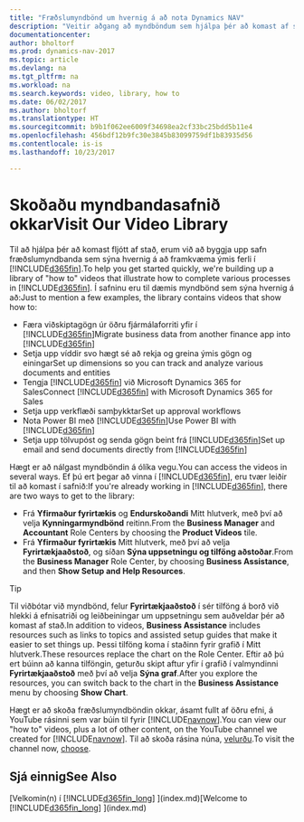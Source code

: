 ```yaml
---
title: "Fræðslumyndbönd um hvernig á að nota Dynamics NAV"
description: "Veitir aðgang að myndböndum sem hjálpa þér að komast af stað og læra Hvernig á að framkvæma algeng verk"
documentationcenter: 
author: bholtorf
ms.prod: dynamics-nav-2017
ms.topic: article
ms.devlang: na
ms.tgt_pltfrm: na
ms.workload: na
ms.search.keywords: video, library, how to
ms.date: 06/02/2017
ms.author: bholtorf
ms.translationtype: HT
ms.sourcegitcommit: b9b1f062ee6009f34698ea2cf33bc25bdd5b11e4
ms.openlocfilehash: 456bdf12b9fc30e3845b83099759df1b83935d56
ms.contentlocale: is-is
ms.lasthandoff: 10/23/2017

---
```

# <a name="visit-our-video-library"></a><span data-ttu-id="3a7fb-103">Skoðaðu myndbandasafnið okkar</span><span class="sxs-lookup"><span data-stu-id="3a7fb-103">Visit Our Video Library</span></span>
<span data-ttu-id="3a7fb-104">Til að hjálpa þér að komast fljótt af stað, erum við að byggja upp safn fræðslumyndbanda sem sýna hvernig á að framkvæma ýmis ferli í [!INCLUDE[d365fin](includes/d365fin_md.md)].</span><span class="sxs-lookup"><span data-stu-id="3a7fb-104">To help you get started quickly, we're building up a library of "how to" videos that illustrate how to complete various processes in [!INCLUDE[d365fin](includes/d365fin_md.md)].</span></span> <span data-ttu-id="3a7fb-105">Í safninu eru til dæmis myndbönd sem sýna hvernig á að:</span><span class="sxs-lookup"><span data-stu-id="3a7fb-105">Just to mention a few examples, the library contains videos that show how to:</span></span>  

* <span data-ttu-id="3a7fb-106">Færa viðskiptagögn úr öðru fjármálaforriti yfir í [!INCLUDE[d365fin](includes/d365fin_md.md)]</span><span class="sxs-lookup"><span data-stu-id="3a7fb-106">Migrate business data from another finance app into [!INCLUDE[d365fin](includes/d365fin_md.md)]</span></span>  
* <span data-ttu-id="3a7fb-107">Setja upp víddir svo hægt sé að rekja og greina ýmis gögn og einingar</span><span class="sxs-lookup"><span data-stu-id="3a7fb-107">Set up dimensions so you can track and analyze various documents and entities</span></span>
* <span data-ttu-id="3a7fb-108">Tengja [!INCLUDE[d365fin](includes/d365fin_md.md)] við Microsoft Dynamics 365 for Sales</span><span class="sxs-lookup"><span data-stu-id="3a7fb-108">Connect [!INCLUDE[d365fin](includes/d365fin_md.md)] with Microsoft Dynamics 365 for Sales</span></span>
* <span data-ttu-id="3a7fb-109">Setja upp verkflæði samþykktar</span><span class="sxs-lookup"><span data-stu-id="3a7fb-109">Set up approval workflows</span></span>  
* <span data-ttu-id="3a7fb-110">Nota Power BI með [!INCLUDE[d365fin](includes/d365fin_md.md)]</span><span class="sxs-lookup"><span data-stu-id="3a7fb-110">Use Power BI with [!INCLUDE[d365fin](includes/d365fin_md.md)]</span></span>  
* <span data-ttu-id="3a7fb-111">Setja upp tölvupóst og senda gögn beint frá [!INCLUDE[d365fin](includes/d365fin_md.md)]</span><span class="sxs-lookup"><span data-stu-id="3a7fb-111">Set up email and send documents directly from [!INCLUDE[d365fin](includes/d365fin_md.md)]</span></span>  

<span data-ttu-id="3a7fb-112">Hægt er að nálgast myndböndin á ólíka vegu.</span><span class="sxs-lookup"><span data-stu-id="3a7fb-112">You can access the videos in several ways.</span></span> <span data-ttu-id="3a7fb-113">Ef þú ert þegar að vinna í [!INCLUDE[d365fin](includes/d365fin_md.md)], eru tvær leiðir til að komast í safnið:</span><span class="sxs-lookup"><span data-stu-id="3a7fb-113">If you're already working in [!INCLUDE[d365fin](includes/d365fin_md.md)], there are two ways to get to the library:</span></span>

* <span data-ttu-id="3a7fb-114">Frá **Yfirmaður fyrirtækis** og **Endurskoðandi** Mitt hlutverk, með því að velja **Kynningarmyndbönd** reitinn.</span><span class="sxs-lookup"><span data-stu-id="3a7fb-114">From the **Business Manager** and **Accountant** Role Centers by choosing the **Product Videos** tile.</span></span>  
* <span data-ttu-id="3a7fb-115">Frá **Yfirmaður fyrirtækis** Mitt hlutverk, með því að velja **Fyrirtækjaaðstoð**, og síðan **Sýna uppsetningu og tilföng aðstoðar**.</span><span class="sxs-lookup"><span data-stu-id="3a7fb-115">From the **Business Manager** Role Center, by choosing **Business Assistance**, and then **Show Setup and Help Resources**.</span></span>  

> [!Tip]  
> <span data-ttu-id="3a7fb-116">Til viðbótar við myndbönd, felur **Fyrirtækjaaðstoð** í sér tilföng á borð við hlekki á efnisatriði og leiðbeiningar um uppsetningu sem auðveldar þér að komast af stað.</span><span class="sxs-lookup"><span data-stu-id="3a7fb-116">In addition to videos, **Business Assistance** includes resources such as links to topics and assisted setup guides that make it easier to set things up.</span></span> <span data-ttu-id="3a7fb-117">Þessi tilföng koma í staðinn fyrir grafið í Mitt hlutverk.</span><span class="sxs-lookup"><span data-stu-id="3a7fb-117">These resources replace the chart on the Role Center.</span></span> <span data-ttu-id="3a7fb-118">Eftir að þú ert búinn að kanna tilföngin, geturðu skipt aftur yfir í grafið í valmyndinni **Fyrirtækjaaðstoð** með því að velja **Sýna graf**.</span><span class="sxs-lookup"><span data-stu-id="3a7fb-118">After you explore the resources, you can switch back to the chart in the **Business Assistance** menu by choosing **Show Chart**.</span></span>  

<span data-ttu-id="3a7fb-119">Hægt er að skoða fræðslumyndböndin okkar, ásamt fullt af öðru efni, á YouTube rásinni sem var búin til fyrir [!INCLUDE[navnow](includes/navnow_md.md)].</span><span class="sxs-lookup"><span data-stu-id="3a7fb-119">You can view our "how to" videos, plus a lot of other content, on the YouTube channel we created for [!INCLUDE[navnow](includes/navnow_md.md)].</span></span> <span data-ttu-id="3a7fb-120">Til að skoða rásina núna, [velurðu](https://go.microsoft.com/fwlink/?linkid=851533).</span><span class="sxs-lookup"><span data-stu-id="3a7fb-120">To visit the channel now, [choose](https://go.microsoft.com/fwlink/?linkid=851533).</span></span>

## <a name="see-also"></a><span data-ttu-id="3a7fb-121">Sjá einnig</span><span class="sxs-lookup"><span data-stu-id="3a7fb-121">See Also</span></span>
<span data-ttu-id="3a7fb-122">[Velkomin(n) í [!INCLUDE[d365fin_long](includes/d365fin_long_md.md)] ](index.md)</span><span class="sxs-lookup"><span data-stu-id="3a7fb-122">[Welcome to [!INCLUDE[d365fin_long](includes/d365fin_long_md.md)] ](index.md)</span></span>

